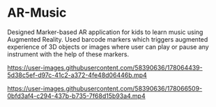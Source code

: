 # AR-Music
Designed Marker-based AR application for kids to learn music
using Augmented Reality. Used barcode markers which triggers augmented experience
of 3D objects or images where user can play or pause any
instrument with the help of these markers.


https://user-images.githubusercontent.com/58390636/178064439-5d38c5ef-d97c-41c2-a372-4fe48d06446b.mp4
  

https://user-images.githubusercontent.com/58390636/178066509-0bfd3af4-c294-437b-b735-7f68d15b93a4.mp4

